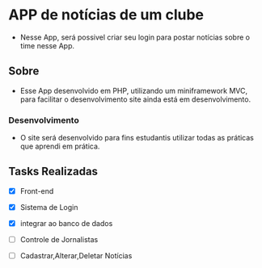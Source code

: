 # APP de notícias de um clube
 * Nesse App, será possivel criar seu login para postar notícias sobre o time  nesse App.

 ## Sobre
 * Esse App desenvolvido em PHP, utilizando um miniframework MVC, para facilitar o desenvolvimento
site ainda está em desenvolvimento.

### Desenvolvimento
* O site será desenvolvido para fins estudantis utilizar todas as práticas que aprendi em prática.
 
 ## Tasks Realizadas
- [x]  Front-end
- [x]  Sistema de Login
- [x]  integrar ao banco de dados
- [ ]  Controle de Jornalistas
- [ ]  Cadastrar,Alterar,Deletar Notícias

